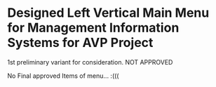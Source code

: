 # Designed Left Vertical Main Menu for Management Information Systems for AVP Project
1st preliminary variant for consideration.
NOT APPROVED

No Final approved Items of menu... :(((
